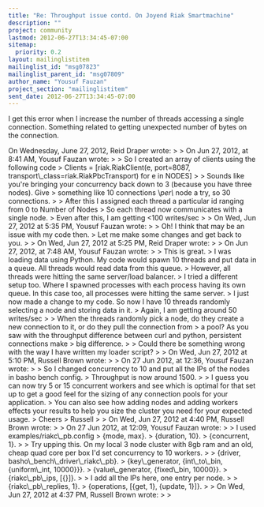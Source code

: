 ```yaml
---
title: "Re: Throughput issue contd. On Joyend Riak Smartmachine"
description: ""
project: community
lastmod: 2012-06-27T13:34:45-07:00
sitemap:
  priority: 0.2
layout: mailinglistitem
mailinglist_id: "msg07823"
mailinglist_parent_id: "msg07809"
author_name: "Yousuf Fauzan"
project_section: "mailinglistitem"
sent_date: 2012-06-27T13:34:45-07:00
---
```



I get this error when I increase the number of threads accessing a single
connection. Something related to getting unexpected number of bytes on the
connection.

On Wednesday, June 27, 2012, Reid Draper  wrote:
&gt;
&gt; On Jun 27, 2012, at 8:41 AM, Yousuf Fauzan wrote:
&gt;
&gt; So I created an array of clients using the following code
&gt; Clients = [riak.RiakClient(e, port=8087,
transport\\_class=riak.RiakPbcTransport) for e in NODES]
&gt;
&gt; Sounds like you're bringing your concurrency back down to 3 (because you
have three nodes). Give
&gt; something like 10 connections \\_per\\_ node a try, so 30 connections.
&gt;
&gt; After this I assigned each thread a particular id ranging from 0 to
Number of Nodes
&gt; So each thread now communicates with a single node.
&gt; Even after this, I am getting &lt;100 writes/sec
&gt;
&gt; On Wed, Jun 27, 2012 at 5:35 PM, Yousuf Fauzan 
wrote:
&gt;
&gt; Oh! I think that may be an issue with my code then.
&gt; Let me make some changes and get back to you.
&gt;
&gt; On Wed, Jun 27, 2012 at 5:25 PM, Reid Draper  wrote:
&gt;
&gt; On Jun 27, 2012, at 7:48 AM, Yousuf Fauzan wrote:
&gt;
&gt; This is great.
&gt; I was loading data using Python. My code would spawn 10 threads and put
data in a queue. All threads would read data from this queue.
&gt; However, all threads were hitting the same server/load balancer.
&gt; I tried a different setup too. Where I spawned processes with each
process having its own queue. In this case too, all processes were hitting
the same server.
&gt; I just now made a change to my code. So now I have 10 threads randomly
selecting a node and storing data in it.
&gt; Again, I am getting around 50 writes/sec
&gt;
&gt; When the threads randomly pick a node, do they create a new connection to
it, or do they pull the connection from
&gt; a pool? As you saw with the throughput difference between curl and
python, persistent connections make
&gt; big difference.
&gt;
&gt; Could there be something wrong with the way I have written my loader
script?
&gt;
&gt; On Wed, Jun 27, 2012 at 5:10 PM, Russell Brown 
wrote:
&gt;
&gt; On 27 Jun 2012, at 12:36, Yousuf Fauzan wrote:
&gt;
&gt; So I changed concurrency to 10 and put all the IPs of the nodes in basho
bench config.
&gt; Throughput is now around 1500.
&gt;
&gt; I guess you can now try 5 or 15 concurrent workers and see which is
optimal for that set up to get a good feel for the sizing of any connection
pools for your application.
&gt; You can also see how adding nodes and adding workers effects your results
to help you size the cluster you need for your expected usage.
&gt; Cheers
&gt; Russell
&gt;
&gt; On Wed, Jun 27, 2012 at 4:40 PM, Russell Brown 
wrote:
&gt;
&gt; On 27 Jun 2012, at 12:09, Yousuf Fauzan wrote:
&gt;
&gt; I used examples/riakc\\_pb.config
&gt; {mode, max}.
&gt; {duration, 10}.
&gt; {concurrent, 1}.
&gt;
&gt; Try upping this. On my local 3 node cluster with 8gb ram and an old,
cheap quad core per box I'd set concurrency to 10 workers.
&gt;
&gt; {driver, basho\\_bench\\_driver\\_riakc\\_pb}.
&gt; {key\\_generator, {int\\_to\\_bin, {uniform\\_int, 10000}}}.
&gt; {value\\_generator, {fixed\\_bin, 10000}}.
&gt; {riakc\\_pb\\_ips, [{}]}.
&gt;
&gt; I add all the IPs here, one entry per node.
&gt;
&gt; {riakc\\_pb\\_replies, 1}.
&gt; {operations, [{get, 1}, {update, 1}]}.
&gt;
&gt; On Wed, Jun 27, 2012 at 4:37 PM, Russell Brown 
wrote:
&gt;
&gt;
